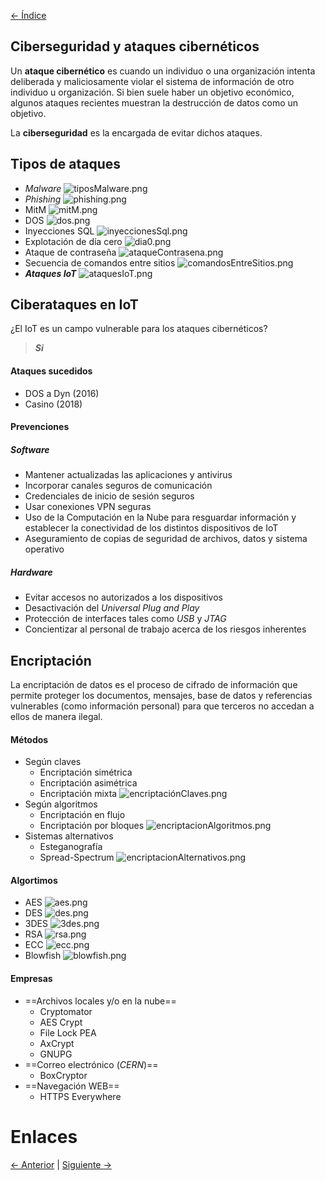 [<- Índice](InternetOfThings.md)
## Ciberseguridad y ataques cibernéticos

Un **ataque cibernético** es cuando un individuo o una organización intenta deliberada y maliciosamente violar el sistema de información de otro individuo u organización. Si bien suele haber un objetivo económico, algunos ataques recientes muestran la destrucción de datos como un objetivo.

La **ciberseguridad** es la encargada de evitar dichos ataques.

## Tipos de ataques

- *Malware*
![tiposMalware.png](imagenes/tiposMalware.png)
- *Phishing*
![phishing.png](imagenes/phishing.png)
- MitM
![mitM.png](imagenes/mitM.png)
- DOS
![dos.png](imagenes/dos.png)
- Inyecciones SQL
![inyeccionesSql.png](imagenes/inyeccionesSql.png)
- Explotación de día cero
![dia0.png](imagenes/dia0.png)
- Ataque de contraseña
![ataqueContrasena.png](imagenes/ataqueContrasena.png)
- Secuencia de comandos entre sitios
![comandosEntreSitios.png](imagenes/comandosEntreSitios.png)
- ***Ataques IoT***
![ataquesIoT.png](imagenes/ataquesIoT.png)

## Ciberataques en IoT

¿El IoT es un campo vulnerable para los ataques cibernéticos?

> ***Si***

#### Ataques sucedidos

- DOS a Dyn (2016)
- Casino (2018)

#### Prevenciones

##### Software

- Mantener actualizadas las aplicaciones y antivirus
- Incorporar canales seguros de comunicación
- Credenciales de inicio de sesión seguros
- Usar conexiones VPN seguras
- Uso de la Computación en la Nube para resguardar información y establecer la conectividad de los distintos dispositivos de IoT
- Aseguramiento de copias de seguridad de archivos, datos y sistema operativo

##### Hardware

- Evitar accesos no autorizados a los dispositivos
- Desactivación del *Universal Plug and Play*
- Protección de interfaces tales como *USB* y *JTAG*
- Concientizar al personal de trabajo acerca de los riesgos inherentes

## Encriptación

La encriptación de datos es el proceso de cifrado de información que permite proteger los documentos, mensajes, base de datos y referencias vulnerables (como información personal) para que terceros no accedan a ellos de manera ilegal.

#### Métodos

- Según claves
	- Encriptación simétrica
	- Encriptación asimétrica
	- Encriptación mixta
![encriptaciónClaves.png](imagenes/encriptaci%C3%B3nClaves.png)
- Según algoritmos
	- Encriptación en flujo
	- Encriptación por bloques
![encriptacionAlgoritmos.png](imagenes/encriptacionAlgoritmos.png)
- Sistemas alternativos
	- Esteganografía
	- Spread-Spectrum
![encriptacionAlternativos.png](imagenes/encriptacionAlternativos.png)

#### Algortimos

- AES
![aes.png](imagenes/aes.png)
- DES
![des.png](imagenes/des.png)
- 3DES
![3des.png](imagenes/3des.png)
- RSA
![rsa.png](imagenes/rsa.png)
- ECC
![ecc.png](imagenes/ecc.png)
- Blowfish
![blowfish.png](imagenes/blowfish.png)

#### Empresas

- ==Archivos locales y/o en la nube==
	- Cryptomator
	- AES Crypt
	- File Lock PEA
	- AxCrypt
	- GNUPG
- ==Correo electrónico (*CERN*)==
	- BoxCryptor
- ==Navegación WEB==
	- HTTPS Everywhere

# Enlaces

[<- Anterior](Codigos%20MQTT.md) | [Siguiente ->](Codigos%20AES.md)